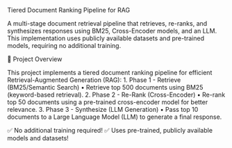 Tiered Document Ranking Pipeline for RAG

A multi-stage document retrieval pipeline that retrieves, re-ranks, and synthesizes responses using BM25, Cross-Encoder models, and an LLM. This implementation uses publicly available datasets and pre-trained models, requiring no additional training.

🚀 Project Overview

This project implements a tiered document ranking pipeline for efficient Retrieval-Augmented Generation (RAG):
	1.	Phase 1 - Retrieve (BM25/Semantic Search)
	•	Retrieve top 500 documents using BM25 (keyword-based retrieval).
	2.	Phase 2 - Re-Rank (Cross-Encoder)
	•	Re-rank top 50 documents using a pre-trained cross-encoder model for better relevance.
	3.	Phase 3 - Synthesize (LLM Generation)
	•	Pass top 10 documents to a Large Language Model (LLM) to generate a final response.

✅ No additional training required!
✅ Uses pre-trained, publicly available models and datasets!
